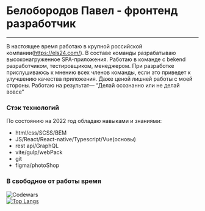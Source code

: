 # Белобородов Павел - фронтенд разработчик
<hr/>

В настоящее время работаю в крупной российской компании(https://els24.com/). В составе команды разрабатываю высоконагруженное SPA-приложения. Работаю в команде с bekend разработчиком, тестировщиком, менеджером. При разработке прислушиваюсь к мнению всех членов команды, если это приведет к улучшению качества приложения. Даже ценой лишней работы с моей стороны. 
Работаю на результат— “Делай осознанно или не делай вовсе”

### Стэк технологий
По состоянию на 2022 год обладаю навыками  и знаниями:
* html/css/SCSS/BEM
* JS/React/React-native/Typescript/Vue(основы)
* rest api/GraphQL
* vite/gulp/webPack
* git
* figma/photoShop

### В свободное от работы время

![Codewars](https://github.r2v.ch/codewars?user=Pavel_JS&name=true&top_languages=true&stroke=%23BB432C)<br/>
[![Top Langs](https://github-readme-stats.vercel.app/api/top-langs/?username=anuraghazra&layout=compact)](https://github.com/anuraghazra/github-readme-stats)<br/>
